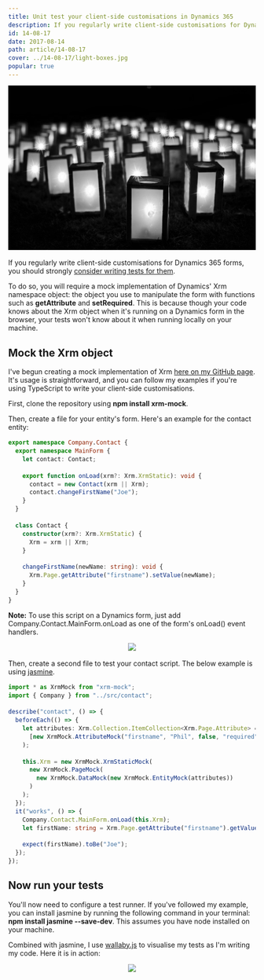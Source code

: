 ```yaml
---
title: Unit test your client-side customisations in Dynamics 365
description: If you regularly write client-side customisations for Dynamics 365 forms, you should strongly consider writing tests for them. Here's how.
id: 14-08-17
date: 2017-08-14
path: article/14-08-17
cover: ../14-08-17/light-boxes.jpg
popular: true
---
```


<img src='light-boxes.jpg' />

If you regularly write client-side customisations for Dynamics 365 forms, you should strongly <a href="https://stackoverflow.com/questions/67299/is-unit-testing-worth-the-effort">consider writing tests for them</a>.

<p>
To do so, you will require a mock implementation of Dynamics' Xrm namespace object: the object you use to manipulate the form with functions such as <b>getAttribute</b> and <b>setRequired</b>. This is because though your code knows about the Xrm object when it's running on a Dynamics form in the browser, your tests won't know about it when running locally on your machine.

<h2>Mock the Xrm object</h2>

I've begun creating a mock implementation of Xrm <a href="https://github.com/camelCaseDave/xrm-mock">here on my GitHub page</a>. It's usage is straightforward, and you can follow my examples if you're using TypeScript to write your client-side customisations.

<p>
First, clone the repository using <b>npm install xrm-mock</b>.
</p>
<p>
Then, create a file for your entity's form. Here's an example for the contact entity:
</p>

```ts
export namespace Company.Contact {
  export namespace MainForm {
    let contact: Contact;

    export function onLoad(xrm?: Xrm.XrmStatic): void {
      contact = new Contact(xrm || Xrm);
      contact.changeFirstName("Joe");
    }
  }

  class Contact {
    constructor(xrm?: Xrm.XrmStatic) {
      Xrm = xrm || Xrm;
    }

    changeFirstName(newName: string): void {
      Xrm.Page.getAttribute("firstname").setValue(newName);
    }
  }
}
```

<b>Note:</b> To use this script on a Dynamics form, just add Company.Contact.MainForm.onLoad as one of the form's onLoad() event handlers.

<p>
<div class="separator" style="clear: both; text-align: center;"><img border="0" src="https://3.bp.blogspot.com/-Ov9vKpDmlKw/WVpKVLfPIzI/AAAAAAAAAUw/k5Rk2HkuxcMzeOa8R7KxzpB6BxV-a3ZNQCLcBGAs/s1600/contactFormEvent.PNG" data-original-width="359" data-original-height="82" /></div></p>

<p>
Then, create a second file to test your contact script. The below example is using <a href="https://jasmine.github.io/">jasmine</a>.
</p>

```ts
import * as XrmMock from "xrm-mock";
import { Company } from "../src/contact";

describe("contact", () => {
  beforeEach(() => {
    let attributes: Xrm.Collection.ItemCollection<Xrm.Page.Attribute> = new XrmMock.ItemCollectionMock(
      [new XrmMock.AttributeMock("firstname", "Phil", false, "required")]
    );

    this.Xrm = new XrmMock.XrmStaticMock(
      new XrmMock.PageMock(
        new XrmMock.DataMock(new XrmMock.EntityMock(attributes))
      )
    );
  });
  it("works", () => {
    Company.Contact.MainForm.onLoad(this.Xrm);
    let firstName: string = Xrm.Page.getAttribute("firstname").getValue();

    expect(firstName).toBe("Joe");
  });
});
```

<h2>Now run your tests</h2>

You'll now need to configure a test runner. If you've followed my example, you can install jasmine by running the following command in your terminal: <b>npm install jasmine --save-dev</b>. This assumes you have node installed on your machine.

<p>
Combined with jasmine, I use <a href="https://wallabyjs.com/">wallaby.js</a> to visualise my tests as I'm writing my code. Here it is in action:
</p>
<div class="separator" style="clear: both; text-align: center;"><img border="0" src="https://2.bp.blogspot.com/-lBq6uKL6Hnk/WVpL8EKDuaI/AAAAAAAAAU4/LrT8cEWkoJgEyhM3uxiHmH8PnVU8ZQq3ACLcBGAs/s1600/wallaby-example.gif" data-original-width="908" data-original-height="497" /></div>
